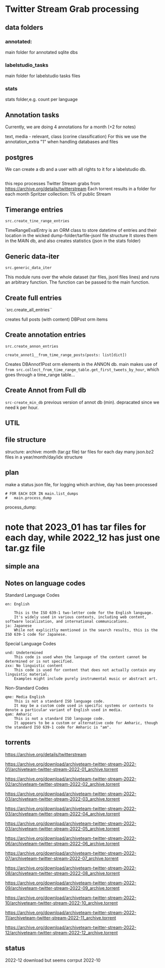 # Twitter Stream Grab processing

## data folders

### annotated:
main folder for annotated sqlite dbs

### labelstudio_tasks
main folder for labelstudio tasks files

### stats
stats folder,e.g. count per language


## Annotation tasks

Currently, we are doing 4 annotations for a month (+2 for notes)

text, media - relevant, class (corine classification)
For this we use the annotation_extra "1" when handling databases and files 

## postgres

We can create a db and a user with all rights to it for a labelstudio db.

##


this repo processes Twitter Stream grabs from
https://archive.org/details/twitterstream
Each torrent results in a folder for each month
Spritzer collection: 1% of public Stream


## Timerange entries

`src.create_tine_range_entries`

TimeRangeEvalEntry is an ORM class to store datetime of entries and
their location in the wicked dump-folder/tarfile-jsonl file structure
It stores them in the MAIN db, and also creates statistics (json in the stats folder)


## Generic data-iter

`src.generic_data_iter`

This module runs over the whole dataset (tar files, jsonl files lines) and runs an arbitrary function.
The function can be passed to the main function.

## Create full entries

`src.create_all_entries``

creates full posts (with content) DBPost orm items

## Create annotation entries

`src.create_annon_entries`

`create_annot1__from_time_range_posts(posts: list[dict])`

Creates DBAnnot1Post orm elements in the ANNON db.
main makes use of `from src.collect_from_time_range_table.get_first_tweets_by_hour`, which goes through a time_range table...


## Create Annot from Full db

`src-create_min_db` previous version of annot db (min). depracated since we need k per hour.

## UTIL



## file structure

structure:
archive: month (tar.gz file)
    tar files for each day
        many json.bz2 files in a year/month/day/idx structure

## plan
make a status json file,
for logging which archive, day has been processed

```
# FOR EACH DIR IN main.list_dumps
#   main.process_dump
```

process_dump:
# note that 2023_01 has tar files for each day, while 2022_12 has just one tar.gz file

## simple ana
## Notes on language codes

Standard Language Codes

    en: English

        This is the ISO 639-1 two-letter code for the English language.
        It's widely used in various contexts, including web content, software localization, and international communications.
    ja: Japanese
        While not explicitly mentioned in the search results, this is the ISO 639-1 code for Japanese.

Special Language Codes

    und: Undetermined
        This code is used when the language of the content cannot be determined or is not specified.
    zxx: No linguistic content
        This code is used for content that does not actually contain any linguistic material.
        Examples might include purely instrumental music or abstract art.

Non-Standard Codes

    qme: Media English
        This is not a standard ISO language code.
        It may be a custom code used in specific systems or contexts to denote a particular variant of English used in media.
    qam: Amharic
        This is not a standard ISO language code.
        It appears to be a custom or alternative code for Amharic, though the standard ISO 639-1 code for Amharic is "am".

## torrents

https://archive.org/details/twitterstream


https://archive.org/download/archiveteam-twitter-stream-2022-01/archiveteam-twitter-stream-2022-01_archive.torrent

https://archive.org/download/archiveteam-twitter-stream-2022-02/archiveteam-twitter-stream-2022-02_archive.torrent

https://archive.org/download/archiveteam-twitter-stream-2022-03/archiveteam-twitter-stream-2022-03_archive.torrent

https://archive.org/download/archiveteam-twitter-stream-2022-03/archiveteam-twitter-stream-2022-04_archive.torrent

https://archive.org/download/archiveteam-twitter-stream-2022-03/archiveteam-twitter-stream-2022-05_archive.torrent


https://archive.org/download/archiveteam-twitter-stream-2022-06/archiveteam-twitter-stream-2022-06_archive.torrent

https://archive.org/download/archiveteam-twitter-stream-2022-07/archiveteam-twitter-stream-2022-07_archive.torrent

https://archive.org/download/archiveteam-twitter-stream-2022-08/archiveteam-twitter-stream-2022-08_archive.torrent

https://archive.org/download/archiveteam-twitter-stream-2022-09/archiveteam-twitter-stream-2022-09_archive.torrent

https://archive.org/download/archiveteam-twitter-stream-2022-10/archiveteam-twitter-stream-2022-10_archive.torrent

https://archive.org/download/archiveteam-twitter-stream-2022-11/archiveteam-twitter-stream-2022-11_archive.torrent

https://archive.org/download/archiveteam-twitter-stream-2022-12/archiveteam-twitter-stream-2022-12_archive.torrent

## status

2022-12 download but seems corrput
2022-10
